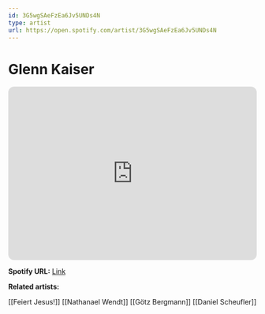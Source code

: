 ```yaml
---
id: 3G5wgSAeFzEa6Jv5UNDs4N
type: artist
url: https://open.spotify.com/artist/3G5wgSAeFzEa6Jv5UNDs4N
---
```

# Glenn Kaiser

<iframe style="border-radius:12px" src="https://open.spotify.com/embed/artist/3G5wgSAeFzEa6Jv5UNDs4N" width="100%" height="352" frameBorder="0" allowfullscreen="" allow="autoplay; clipboard-write; encrypted-media; fullscreen; picture-in-picture" loading="lazy"></iframe>

**Spotify URL:** [Link](https://open.spotify.com/artist/3G5wgSAeFzEa6Jv5UNDs4N)

**Related artists:**

[[Feiert Jesus!]]
[[Nathanael Wendt]]
[[Götz Bergmann]]
[[Daniel Scheufler]]
